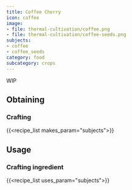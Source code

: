 ```yaml
---
title: Coffee Cherry
icon: coffee
image:
- file: thermal-cultivation/coffee.png
- file: thermal-cultivation/coffee-seeds.png
subjects: 
- coffee
- coffee_seeds
category: food
subcategory: crops
---
```


WIP

Obtaining
---------

### Crafting
{{<recipe_list makes_param="subjects">}}

Usage
-----

### Crafting ingredient
{{<recipe_list uses_param="subjects">}}
